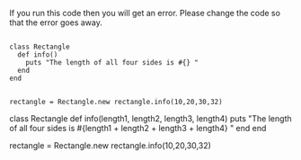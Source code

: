 If you run this code then you will get an error.
Please change the code so that the error goes away.

<codeblock language="ruby" type="exercise" testMode="fixedInput">
<code>
class Rectangle
  def info()
    puts "The length of all four sides is #{} "
  end
end

rectangle = Rectangle.new
rectangle.info(10,20,30,32)
</code>

<solution>
class Rectangle
  def info(length1, length2, length3, length4)
    puts "The length of all four sides is #{length1 + length2 + length3 + length4} "
  end
end

rectangle = Rectangle.new
rectangle.info(10,20,30,32)
</solution>
</codeblock>
